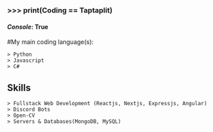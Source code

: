 
### >>> print(Coding == Taptaplit)
#### *Console*: True


#My main coding language(s):
```
> Python
> Javascript
> C#
```

## Skills
```
> Fullstack Web Development (Reactjs, Nextjs, Expressjs, Angular)
> Discord Bots
> Open-CV
> Servers & Databases(MongoDB, MySQL)

```
